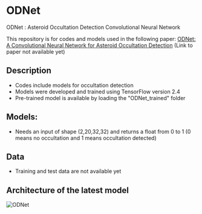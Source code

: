 # ODNet
ODNet : Asteroid Occultation Detection Convolutional Neural Network

This repository is for codes and models used in the following paper: 
[ODNet: A Convolutional Neural Network for Asteroid Occultation Detection]()
(Link to paper not available yet)

## Description 

* Codes include models for occultation detection
* Models were developed and trained using TensorFlow version 2.4
* Pre-trained model is available by loading the "ODNet_trained" folder  

## Models:

* Needs an input of shape (2,20,32,32) and returns a float from 0 to 1 (0 means no occultation and 1 means occultation detected)

## Data 
* Training and test data are not available yet

## Architecture of the latest model

![ODNet](https://user-images.githubusercontent.com/112989778/188757952-43ea547b-5193-49b1-8214-5adc6fa8cb7d.png)
